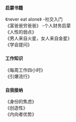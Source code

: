 ### `启蒙书籍`

《never eat alone》 -社交入门 <br/>
《富爸爸穷爸爸》 -个人财务启蒙<br/>
《人性的弱点》<br/>
《男人来自火星，女人来自金星》<br/>
《学会提问》

### `工作知识`
《每周工作四小时》<br/>
《引爆流行》

### `自我接纳`
《身份的焦虑》<br/>
《创造性》<br/>
《内向者优势》